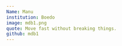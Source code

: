 ```yaml
---
Name: Manu
institution: Boedo
image: mdb1.png
quote: Move fast without breaking things.
github: mdb1
---
```



